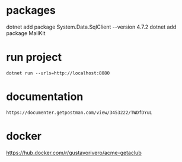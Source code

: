 
# packages

  dotnet add package System.Data.SqlClient --version 4.7.2
  dotnet add package MailKit


# run project 
    dotnet run --urls=http://localhost:8080


# documentation
    https://documenter.getpostman.com/view/3453222/TWDfDYuL


# docker 
  https://hub.docker.com/r/gustavorivero/acme-getaclub